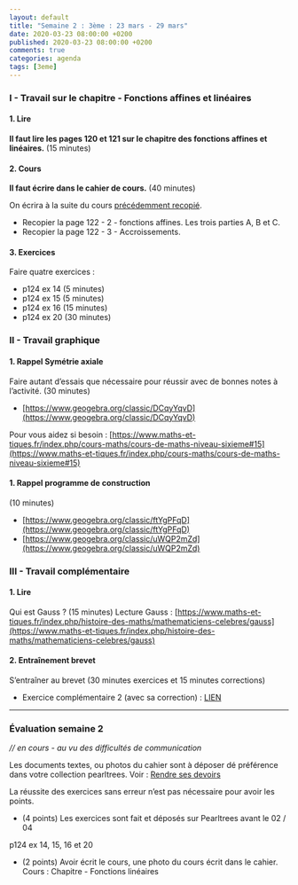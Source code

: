 ```yaml
---
layout: default
title: "Semaine 2 : 3ème : 23 mars - 29 mars"
date: 2020-03-23 08:00:00 +0200
published: 2020-03-23 08:00:00 +0200
comments: true
categories: agenda
tags: [3eme]
---
```



### I - Travail sur le chapitre - Fonctions affines et linéaires

#### 1. Lire

**Il faut lire les pages 120 et 121 sur le chapitre des fonctions affines et linéaires.** (15 minutes)

#### 2. Cours

**Il faut écrire dans le cahier de cours.** (40 minutes)

On écrira à la suite du cours [précédemment recopié](https://www.holomorphe.fr/posts/S1-3eme-16mars-22mars/). 

* Recopier la page 122 - 2 - fonctions affines. Les trois parties A, B et C.
* Recopier la page 122 - 3 - Accroissements.

#### 3. Exercices

Faire quatre exercices :

* p124 ex 14 (5 minutes)
* p124 ex 15 (5 minutes)
* p124 ex 16 (15 minutes)
* p124 ex 20 (30 minutes)

<!--more-->

### II - Travail graphique

#### 1. Rappel Symétrie axiale

Faire autant d’essais que nécessaire pour réussir avec de bonnes notes à l’activité. (30 minutes)

* [https://www.geogebra.org/classic/DCqyYqvD](https://www.geogebra.org/classic/DCqyYqvD)

Pour vous aidez si besoin : [https://www.maths-et-tiques.fr/index.php/cours-maths/cours-de-maths-niveau-sixieme#15](https://www.maths-et-tiques.fr/index.php/cours-maths/cours-de-maths-niveau-sixieme#15)

#### 1. Rappel programme de construction 

(10 minutes)

* [https://www.geogebra.org/classic/ftYgPFqD](https://www.geogebra.org/classic/ftYgPFqD)
* [https://www.geogebra.org/classic/uWQP2mZd](https://www.geogebra.org/classic/uWQP2mZd)

### III - Travail complémentaire

#### 1. Lire
Qui est Gauss ? (15 minutes)
Lecture Gauss : [https://www.maths-et-tiques.fr/index.php/histoire-des-maths/mathematiciens-celebres/gauss](https://www.maths-et-tiques.fr/index.php/histoire-des-maths/mathematiciens-celebres/gauss)

#### 2. Entraînement brevet

S’entraîner au brevet (30 minutes exercices et 15 minutes corrections)

* Exercice complémentaire 2 (avec sa correction) : [LIEN](/assets/doc/3eme/S2/3c2-bb2.pdf)

--------------------------------------

### Évaluation semaine 2

*// en cours - au vu des difficultés de communication*

Les documents textes, ou photos du cahier sont à déposer dé préférence dans votre collection pearltrees. Voir : [Rendre ses devoirs](/rendu/)

La réussite des exercices sans erreur n’est pas nécessaire pour avoir les points.

* (4 points) Les exercices sont fait et déposés sur Pearltrees avant le 02 / 04

p124 ex 14, 15, 16 et 20


* (2 points) Avoir écrit le cours, une photo du cours écrit dans le cahier. Cours : Chapitre - Fonctions
linéaires
